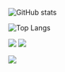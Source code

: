 ![GitHub stats](https://github-readme-stats.vercel.app/api?username=luissoaresx7&show_icons=true&theme=radical)

 
 ![Top Langs](https://github-readme-stats.vercel.app/api/top-langs/?username=luissoaresx7&size_weight=0.5&count_weight=0.5)
 
<div> 
 
  <a href="https://www.linkedin.com/in/luis-roberto-soares-040336253/" target="_blank"><img src="https://img.shields.io/badge/-LinkedIn-%230077B5?style=for-the-badge&logo=linkedin&logoColor=white" target="_blank"></a> 
  <a href="https://www.linkedin.com/in/luis-roberto-soares-040336253/" target="_blank"><img src=" https://img.shields.io/badge/Python-14354C?style=for-the-badge&logo=python&logoColor=white" target="_blank"></a> 
</div>
<a href="https://www.linkedin.com/in/luis-roberto-soares-040336253/" target="_blank"><img src=" https://img.shields.io/badge/Python-14354C?style=for-the-badge&logo=python&logoColor=white" target="_blank"></a> 

